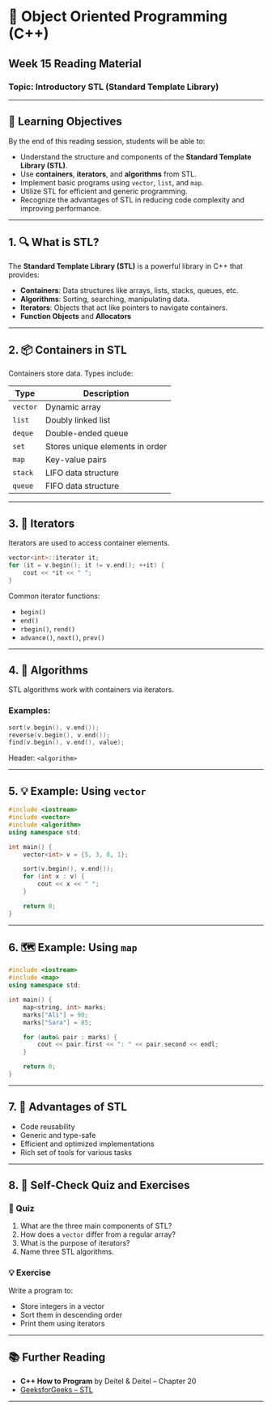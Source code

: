 
# 📘 Object Oriented Programming (C++)  
## Week 15 Reading Material  
### Topic: **Introductory STL (Standard Template Library)**

---

## 🔰 Learning Objectives

By the end of this reading session, students will be able to:

- Understand the structure and components of the **Standard Template Library (STL)**.
- Use **containers**, **iterators**, and **algorithms** from STL.
- Implement basic programs using `vector`, `list`, and `map`.
- Utilize STL for efficient and generic programming.
- Recognize the advantages of STL in reducing code complexity and improving performance.

---

## 1. 🔍 What is STL?

The **Standard Template Library (STL)** is a powerful library in C++ that provides:

- **Containers**: Data structures like arrays, lists, stacks, queues, etc.
- **Algorithms**: Sorting, searching, manipulating data.
- **Iterators**: Objects that act like pointers to navigate containers.
- **Function Objects** and **Allocators**

---

## 2. 📦 Containers in STL

Containers store data. Types include:

| Type        | Description                        |
|-------------|------------------------------------|
| `vector`    | Dynamic array                      |
| `list`      | Doubly linked list                 |
| `deque`     | Double-ended queue                 |
| `set`       | Stores unique elements in order    |
| `map`       | Key-value pairs                    |
| `stack`     | LIFO data structure                |
| `queue`     | FIFO data structure                |

---

## 3. 🔁 Iterators

Iterators are used to access container elements.

```cpp
vector<int>::iterator it;
for (it = v.begin(); it != v.end(); ++it) {
    cout << *it << " ";
}
```

Common iterator functions:
- `begin()`
- `end()`
- `rbegin()`, `rend()`
- `advance()`, `next()`, `prev()`

---

## 4. 🧰 Algorithms

STL algorithms work with containers via iterators.

### Examples:

```cpp
sort(v.begin(), v.end());
reverse(v.begin(), v.end());
find(v.begin(), v.end(), value);
```

Header: `<algorithm>`

---

## 5. 💡 Example: Using `vector`

```cpp
#include <iostream>
#include <vector>
#include <algorithm>
using namespace std;

int main() {
    vector<int> v = {5, 3, 8, 1};

    sort(v.begin(), v.end());
    for (int x : v) {
        cout << x << " ";
    }

    return 0;
}
```

---

## 6. 🗺️ Example: Using `map`

```cpp
#include <iostream>
#include <map>
using namespace std;

int main() {
    map<string, int> marks;
    marks["Ali"] = 90;
    marks["Sara"] = 85;

    for (auto& pair : marks) {
        cout << pair.first << ": " << pair.second << endl;
    }

    return 0;
}
```

---

## 7. 🧪 Advantages of STL

- Code reusability
- Generic and type-safe
- Efficient and optimized implementations
- Rich set of tools for various tasks

---

## 8. 🧪 Self-Check Quiz and Exercises

### 📝 Quiz

1. What are the three main components of STL?
2. How does a `vector` differ from a regular array?
3. What is the purpose of iterators?
4. Name three STL algorithms.

### 💡 Exercise

Write a program to:
- Store integers in a vector
- Sort them in descending order
- Print them using iterators

---

## 📚 Further Reading

- **C++ How to Program** by Deitel & Deitel – Chapter 20  
- [GeeksforGeeks – STL](https://www.geeksforgeeks.org/the-c-standard-template-library-stl/)

---
